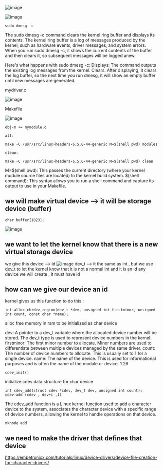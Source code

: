 ![image](https://github.com/user-attachments/assets/02d2955b-1a8f-4c0d-b1d7-0c5467cfd8cf)



![image](https://github.com/user-attachments/assets/a61e6ab0-dfe3-469b-81b1-298e2fa1f6aa)

```
sudo dmesg -c
```
The sudo dmesg -c command clears the kernel ring buffer and displays its contents. The kernel ring buffer is a log of messages produced by the kernel, such as hardware events, driver messages, and system errors. When you run sudo dmesg -c, it shows the current contents of the buffer and then clears it, so subsequent messages will be logged anew.

Here's what happens with sudo dmesg -c:
    Displays: The command outputs the existing log messages from the kernel.
    Clears: After displaying, it clears the log buffer, so the next time you run dmesg, it will show an empty buffer until new messages are generated.


mydriver.c

![image](https://github.com/user-attachments/assets/7e138e22-8a27-4446-ac04-8327f0edbd93)

Makefile

![image](https://github.com/user-attachments/assets/b712196b-344d-4630-860a-3bf9278af7cd)
```
obj-m += mymodule.o

all:

make -C /usr/src/linux-headers-6.5.0-44-generic M=$(shell pwd) modules

clean:

make -C /usr/src/linux-headers-6.5.0-44-generic M=$(shell pwd) clean
```
M=$(shell pwd): This passes the current directory (where your kernel module source files are located) to the kernel build system.
$(shell command): This syntax allows you to run a shell command and capture its output to use in your Makefile.

we will make virtual device --> it will be storage device (buffer)
---
```
char buffer[1023];
```
![image](https://github.com/user-attachments/assets/e6fb5eff-8cae-4c3f-8e59-d1177a92aeff)

we want to let the kernel know that there is a new virtual storage device
---
we give this device --> id
![image](https://github.com/user-attachments/assets/e3b85699-5f42-44d2-803e-fc30fa11e8bb)
dev_t --> it the same as int , but we use dev_t to let the kernel know that it is not a normal int and it is an id
any device we will create , it must have id 


how can we give our device an id 
---
kernel gives us this function to do this : 
```
int alloc_chrdev_region(dev_t *dev, unsigned int firstminor, unsigned int count, const char *name);
```
alloc free memory in ram to be initialized as char device

dev: A pointer to a dev_t variable where the allocated device number will be stored. The dev_t type is used to represent device numbers in the kernel.
firstminor: The first minor number to allocate. Minor numbers are used to differentiate between multiple devices managed by the same driver.
count: The number of device numbers to allocate. This is usually set to 1 for a single device.
name: The name of the device. This is used for informational purposes and is often the name of the module or device.
1.26

```
cdev_init()
```
initialize cdev data structure for char device

```
int cdev_add(struct cdev *cdev, dev_t dev, unsigned int count);
cdev-add (cdev , dev+i ,1)
```
The cdev_add function is a Linux kernel function used to add a character device to the system, associates the character device with a specific range of device numbers, allowing the kernel to handle operations on that device.

```
mknode add
```

we need to make the driver that defines that device
---

https://embetronicx.com/tutorials/linux/device-drivers/device-file-creation-for-character-drivers/
